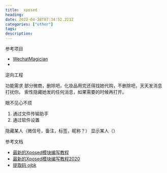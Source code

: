 ```yaml
---
title:  xposed
heading: 
date: 2022-04-28T07:34:52.221Z
categories: ["other"]
tags: 
description: 
---
```


参考项目
- [WechatMagician](https://github.com/Gh0u1L5/WechatMagician)
- 


逆向工程

功能需求
部分微商，删除吧，化妆品用完还得找她代购，不删除吧，天天发消息打扰你。
索性隐藏她发的任何消息，如果需要的时候再打开。

眼不见心不烦

1. 通过文件传输助手
2. 通过软件设置


隐藏某人（微信号，备注，标签，昵称？）
显示某人（）







参考文档 
- [最新的Xposed模块编写教程
](https://www.freebuf.com/articles/terminal/189021.html)
- [最新的Xposed模块编写教程2020](http://91fans.com.cn/post/xposedone/)
- [提取码 ojbk](https://nalankang.lanzouo.com/b00u716hc)